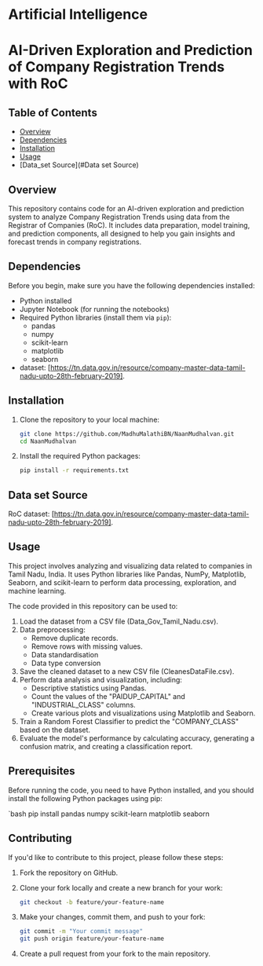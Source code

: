 
# Artificial Intelligence 

# AI-Driven Exploration and Prediction of Company Registration Trends with RoC

## Table of Contents

- [Overview](#overview)
- [Dependencies](#dependencies)
- [Installation](#installation)
- [Usage](#usage)
- [Data_set Source](#Data set Source)

## Overview

This repository contains code for an AI-driven exploration and prediction system to analyze Company Registration Trends using data from the Registrar of Companies (RoC). It includes data preparation, model training, and prediction components, all designed to help you gain insights and forecast trends in company registrations.

## Dependencies

Before you begin, make sure you have the following dependencies installed:

- Python installed
- Jupyter Notebook (for running the notebooks)
- Required Python libraries (install them via `pip`):
  - pandas
  - numpy
  - scikit-learn
  - matplotlib
  - seaborn
- dataset: [https://tn.data.gov.in/resource/company-master-data-tamil-nadu-upto-28th-february-2019].

## Installation

1. Clone the repository to your local machine:

   ```bash
   git clone https://github.com/MadhuMalathiBN/NaanMudhalvan.git
   cd NaanMudhalvan
   ```

2. Install the required Python packages:

   ```bash
   pip install -r requirements.txt
   ```

## Data set Source

 RoC dataset: [https://tn.data.gov.in/resource/company-master-data-tamil-nadu-upto-28th-february-2019].
 
## Usage

This project involves analyzing and visualizing data related to companies in Tamil Nadu, India. 
It uses Python libraries like Pandas, NumPy, Matplotlib, Seaborn, and scikit-learn to perform data processing, exploration, and machine learning.

The code provided in this repository can be used to:

1. Load the dataset from a CSV file (Data_Gov_Tamil_Nadu.csv).
2. Data preprocessing:
   - Remove duplicate records.
   - Remove rows with missing values.
   - Data standardisation
   - Data type conversion
3. Save the cleaned dataset to a new CSV file (CleanesDataFile.csv).
4. Perform data analysis and visualization, including:
   - Descriptive statistics using Pandas.
   - Count the values of the "PAIDUP_CAPITAL" and "INDUSTRIAL_CLASS" columns.
   - Create various plots and visualizations using Matplotlib and Seaborn.
5. Train a Random Forest Classifier to predict the "COMPANY_CLASS" based on the dataset.
6. Evaluate the model's performance by calculating accuracy, generating a confusion matrix, and creating a classification report.

## Prerequisites

Before running the code, you need to have Python installed, and you should install the following Python packages using pip:

`bash
pip install pandas numpy scikit-learn matplotlib seaborn


## Contributing

If you'd like to contribute to this project, please follow these steps:

1. Fork the repository on GitHub.

2. Clone your fork locally and create a new branch for your work:

   ```bash
   git checkout -b feature/your-feature-name
   ```

3. Make your changes, commit them, and push to your fork:

   ```bash
   git commit -m "Your commit message"
   git push origin feature/your-feature-name
   ```

4. Create a pull request from your fork to the main repository.


